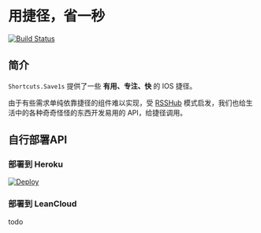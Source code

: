 # 用捷径，省一秒
[![Build Status](https://travis-ci.com/save1s/shortcuts.svg?branch=master)](https://travis-ci.com/save1s/shortcuts)

## 简介
`Shortcuts.Save1s` 提供了一些 **有用、专注、快** 的 IOS 捷径。 

由于有些需求单纯依靠捷径的组件难以实现，受 [RSSHub](https://docs.rsshub.app/) 模式启发，我们也给生活中的各种奇奇怪怪的东西开发易用的 API，给捷径调用。

## 自行部署API
### 部署到 Heroku
[![Deploy](https://www.herokucdn.com/deploy/button.svg)](https://heroku.com/deploy?template=https://github.com/save1s/shortcuts)

### 部署到 LeanCloud
todo